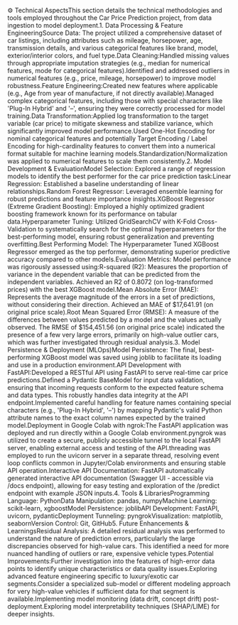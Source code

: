 
⚙️ Technical AspectsThis section details the technical methodologies and tools employed throughout the Car Price Prediction project, from data ingestion to model deployment.1. Data Processing & Feature EngineeringSource Data: The project utilized a comprehensive dataset of car listings, including attributes such as mileage, horsepower, age, transmission details, and various categorical features like brand, model, exterior/interior colors, and fuel type.Data Cleaning:Handled missing values through appropriate imputation strategies (e.g., median for numerical features, mode for categorical features).Identified and addressed outliers in numerical features (e.g., price, mileage, horsepower) to improve model robustness.Feature Engineering:Created new features where applicable (e.g., Age from year of manufacture, if not directly available).Managed complex categorical features, including those with special characters like 'Plug-In Hybrid' and '–', ensuring they were correctly processed for model training.Data Transformation:Applied log transformation to the target variable (car price) to mitigate skewness and stabilize variance, which significantly improved model performance.Used One-Hot Encoding for nominal categorical features and potentially Target Encoding / Label Encoding for high-cardinality features to convert them into a numerical format suitable for machine learning models.Standardization/Normalization was applied to numerical features to scale them consistently.2. Model Development & EvaluationModel Selection: Explored a range of regression models to identify the best performer for the car price prediction task:Linear Regression: Established a baseline understanding of linear relationships.Random Forest Regressor: Leveraged ensemble learning for robust predictions and feature importance insights.XGBoost Regressor (Extreme Gradient Boosting): Employed a highly optimized gradient boosting framework known for its performance on tabular data.Hyperparameter Tuning: Utilized GridSearchCV with K-Fold Cross-Validation to systematically search for the optimal hyperparameters for the best-performing model, ensuring robust generalization and preventing overfitting.Best Performing Model: The Hyperparameter Tuned XGBoost Regressor emerged as the top performer, demonstrating superior predictive accuracy compared to other models.Evaluation Metrics: Model performance was rigorously assessed using:R-squared (R2): Measures the proportion of variance in the dependent variable that can be predicted from the independent variables. Achieved an R2 of 0.8072 (on log-transformed prices) with the best XGBoost model.Mean Absolute Error (MAE): Represents the average magnitude of the errors in a set of predictions, without considering their direction. Achieved an MAE of $17,641.91 (on original price scale).Root Mean Squared Error (RMSE): A measure of the differences between values predicted by a model and the values actually observed. The RMSE of $154,451.56 (on original price scale) indicated the presence of a few very large errors, primarily on high-value outlier cars, which was further investigated through residual analysis.3. Model Persistence & Deployment (MLOps)Model Persistence: The final, best-performing XGBoost model was saved using joblib to facilitate its loading and use in a production environment.API Development with FastAPI:Developed a RESTful API using FastAPI to serve real-time car price predictions.Defined a Pydantic BaseModel for input data validation, ensuring that incoming requests conform to the expected feature schema and data types. This robustly handles data integrity at the API endpoint.Implemented careful handling for feature names containing special characters (e.g., 'Plug-In Hybrid', '–') by mapping Pydantic's valid Python attribute names to the exact column names expected by the trained model.Deployment in Google Colab with ngrok:The FastAPI application was deployed and run directly within a Google Colab environment.pyngrok was utilized to create a secure, publicly accessible tunnel to the local FastAPI server, enabling external access and testing of the API.threading was employed to run the uvicorn server in a separate thread, resolving event loop conflicts common in Jupyter/Colab environments and ensuring stable API operation.Interactive API Documentation: FastAPI automatically generated interactive API documentation (Swagger UI - accessible via /docs endpoint), allowing for easy testing and exploration of the /predict endpoint with example JSON inputs.4. Tools & LibrariesProgramming Language: PythonData Manipulation: pandas, numpyMachine Learning: scikit-learn, xgboostModel Persistence: joblibAPI Development: FastAPI, uvicorn, pydanticDeployment Tunneling: pyngrokVisualization: matplotlib, seabornVersion Control: Git, GitHub5. Future Enhancements & LearningsResidual Analysis: A detailed residual analysis was performed to understand the nature of prediction errors, particularly the large discrepancies observed for high-value cars. This identified a need for more nuanced handling of outliers or rare, expensive vehicle types.Potential Improvements:Further investigation into the features of high-error data points to identify unique characteristics or data quality issues.Exploring advanced feature engineering specific to luxury/exotic car segments.Consider a specialized sub-model or different modeling approach for very high-value vehicles if sufficient data for that segment is available.Implementing model monitoring (data drift, concept drift) post-deployment.Exploring model interpretability techniques (SHAP/LIME) for deeper insights.
